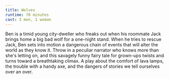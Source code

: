 ```yaml
---
title: Wolves
runtime: 70 minutes
cast: 3 men, 1 woman
---
```

Ben is a timid young city-dweller who freaks out when his roommate Jack brings home a big bad wolf for a one-night stand. When he tries to rescue Jack, Ben sets into motion a dangerous chain of events that will alter the world as they know it. Throw in a peculiar narrator who knows more than she's letting on, and this savagely funny fairy tale for grown-ups twists and turns toward a breathtaking climax. A play about the comfort of lava lamps, the trouble with a handy axe, and the dangers of stories we tell ourselves over an over.
